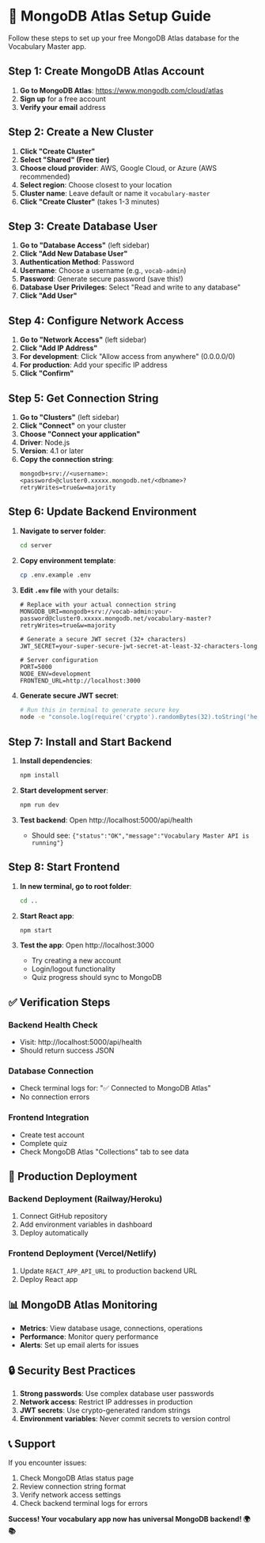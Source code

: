 # 🚀 MongoDB Atlas Setup Guide

Follow these steps to set up your free MongoDB Atlas database for the Vocabulary Master app.

## Step 1: Create MongoDB Atlas Account

1. **Go to MongoDB Atlas**: https://www.mongodb.com/cloud/atlas
2. **Sign up** for a free account
3. **Verify your email** address

## Step 2: Create a New Cluster

1. **Click "Create Cluster"**
2. **Select "Shared" (Free tier)**
3. **Choose cloud provider**: AWS, Google Cloud, or Azure (AWS recommended)
4. **Select region**: Choose closest to your location
5. **Cluster name**: Leave default or name it `vocabulary-master`
6. **Click "Create Cluster"** (takes 1-3 minutes)

## Step 3: Create Database User

1. **Go to "Database Access"** (left sidebar)
2. **Click "Add New Database User"**
3. **Authentication Method**: Password
4. **Username**: Choose a username (e.g., `vocab-admin`)
5. **Password**: Generate secure password (save this!)
6. **Database User Privileges**: Select "Read and write to any database"
7. **Click "Add User"**

## Step 4: Configure Network Access

1. **Go to "Network Access"** (left sidebar)
2. **Click "Add IP Address"**
3. **For development**: Click "Allow access from anywhere" (0.0.0.0/0)
4. **For production**: Add your specific IP address
5. **Click "Confirm"**

## Step 5: Get Connection String

1. **Go to "Clusters"** (left sidebar)
2. **Click "Connect"** on your cluster
3. **Choose "Connect your application"**
4. **Driver**: Node.js
5. **Version**: 4.1 or later
6. **Copy the connection string**:
   ```
   mongodb+srv://<username>:<password>@cluster0.xxxxx.mongodb.net/<dbname>?retryWrites=true&w=majority
   ```

## Step 6: Update Backend Environment

1. **Navigate to server folder**:
   ```bash
   cd server
   ```

2. **Copy environment template**:
   ```bash
   cp .env.example .env
   ```

3. **Edit `.env` file** with your details:
   ```env
   # Replace with your actual connection string
   MONGODB_URI=mongodb+srv://vocab-admin:your-password@cluster0.xxxxx.mongodb.net/vocabulary-master?retryWrites=true&w=majority
   
   # Generate a secure JWT secret (32+ characters)
   JWT_SECRET=your-super-secure-jwt-secret-at-least-32-characters-long
   
   # Server configuration
   PORT=5000
   NODE_ENV=development
   FRONTEND_URL=http://localhost:3000
   ```

4. **Generate secure JWT secret**:
   ```bash
   # Run this in terminal to generate secure key
   node -e "console.log(require('crypto').randomBytes(32).toString('hex'))"
   ```

## Step 7: Install and Start Backend

1. **Install dependencies**:
   ```bash
   npm install
   ```

2. **Start development server**:
   ```bash
   npm run dev
   ```

3. **Test backend**: Open http://localhost:5000/api/health
   - Should see: `{"status":"OK","message":"Vocabulary Master API is running"}`

## Step 8: Start Frontend

1. **In new terminal, go to root folder**:
   ```bash
   cd ..
   ```

2. **Start React app**:
   ```bash
   npm start
   ```

3. **Test the app**: Open http://localhost:3000
   - Try creating a new account
   - Login/logout functionality
   - Quiz progress should sync to MongoDB

## ✅ Verification Steps

### Backend Health Check
- Visit: http://localhost:5000/api/health
- Should return success JSON

### Database Connection
- Check terminal logs for: "✅ Connected to MongoDB Atlas"
- No connection errors

### Frontend Integration  
- Create test account
- Complete quiz
- Check MongoDB Atlas "Collections" tab to see data

## 🎯 Production Deployment

### Backend Deployment (Railway/Heroku)
1. Connect GitHub repository
2. Add environment variables in dashboard
3. Deploy automatically

### Frontend Deployment (Vercel/Netlify)
1. Update `REACT_APP_API_URL` to production backend URL
2. Deploy React app

## 📊 MongoDB Atlas Monitoring

- **Metrics**: View database usage, connections, operations
- **Performance**: Monitor query performance
- **Alerts**: Set up email alerts for issues

## 🔒 Security Best Practices

1. **Strong passwords**: Use complex database user passwords
2. **Network access**: Restrict IP addresses in production
3. **JWT secrets**: Use crypto-generated random strings
4. **Environment variables**: Never commit secrets to version control

## 📞 Support

If you encounter issues:
1. Check MongoDB Atlas status page
2. Review connection string format
3. Verify network access settings
4. Check backend terminal logs for errors

**Success! Your vocabulary app now has universal MongoDB backend! 🌍📚**